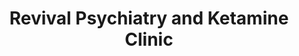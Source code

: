 ---
title: "Revival Psychiatry and Ketamine Clinic"
url: /mesa/revival-psychiatry-and-ketamine-clinic/
shop: Sanitätshaus
---